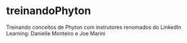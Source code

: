 # treinandoPhyton
Treinando conceitos de Phyton com instrutores renomados do LinkedIn Learning: Danielle Monteiro e Joe Marini
